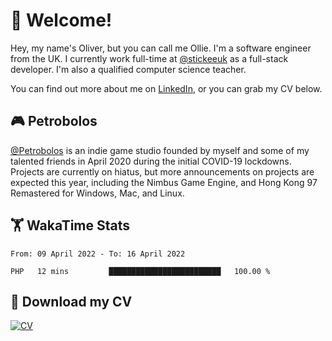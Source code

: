 # 👋 Welcome!

Hey, my name's Oliver, but you can call me Ollie. I'm a software engineer from the UK. I currently work full-time at [@stickeeuk](https://www.github.com/stickeeuk) as a full-stack developer. I'm also a qualified computer science teacher.

You can find out more about me on [LinkedIn](https://www.linkedin.com/in/oliverearl), or you can grab my CV below.

## 🎮 Petrobolos

[@Petrobolos](https://www.github.com/petrobolos) is an indie game studio founded by myself and some of my talented friends in April 2020 during the initial COVID-19 lockdowns. Projects are currently on hiatus, but more announcements on projects are expected this year, including the Nimbus Game Engine, and Hong Kong 97 Remastered for Windows, Mac, and Linux.

## 🏋 WakaTime Stats

<!--START_SECTION:waka-->

```text
From: 09 April 2022 - To: 16 April 2022

PHP   12 mins         █████████████████████████   100.00 %
```

<!--END_SECTION:waka-->

## 📌 Download my CV

[![CV](https://github-readme-stats.vercel.app/api/pin/?username=oliverearl&repo=cv)](https://github.com/oliverearl/cv)
